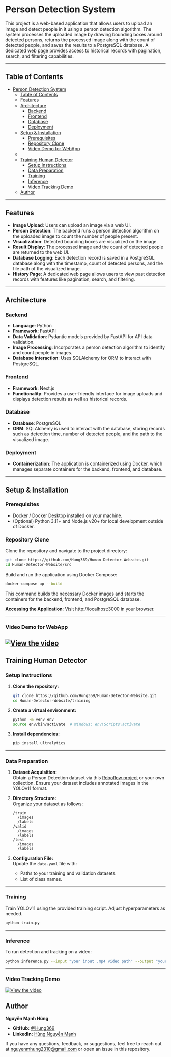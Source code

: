 # Person Detection System

This project is a web-based application that allows users to upload an image and detect people in it using a person detection algorithm. The system processes the uploaded image by drawing bounding boxes around detected persons, returns the processed image along with the count of detected people, and saves the results to a PostgreSQL database. A dedicated web page provides access to historical records with pagination, search, and filtering capabilities.

---

## Table of Contents

- [Person Detection System](#person-detection-system)
  - [Table of Contents](#table-of-contents)
  - [Features](#features)
  - [Architecture](#architecture)
    - [Backend](#backend)
    - [Frontend](#frontend)
    - [Database](#database)
    - [Deployment](#deployment)
  - [Setup \& Installation](#setup--installation)
    - [Prerequisites](#prerequisites)
    - [Repository Clone](#repository-clone)
    - [Video Demo for WebApp](#video-demo-for-webapp)
  - [](#)
  - [Training Human Detector](#training-human-detector)
    - [Setup Instructions](#setup-instructions)
    - [Data Preparation](#data-preparation)
    - [Training](#training)
    - [Inference](#inference)
    - [Video Tracking Demo](#video-tracking-demo)
  - [Author](#author)

---

## Features

- **Image Upload**: Users can upload an image via a web UI.
- **Person Detection**: The backend runs a person detection algorithm on the uploaded image to count the number of people present.
- **Visualization**: Detected bounding boxes are visualized on the image.
- **Result Display**: The processed image and the count of detected people are returned to the web UI.
- **Database Logging**: Each detection record is saved in a PostgreSQL database along with the timestamp, count of detected persons, and the file path of the visualized image.
- **History Page**: A dedicated web page allows users to view past detection records with features like pagination, search, and filtering.

---

## Architecture

### Backend

- **Language**: Python
- **Framework**: FastAPI
- **Data Validation**: Pydantic models provided by FastAPI for API data validation.
- **Image Processing**: Incorporates a person detection algorithm to identify and count people in images.
- **Database Interaction**: Uses SQLAlchemy for ORM to interact with PostgreSQL.

### Frontend

- **Framework**: Next.js
- **Functionality**: Provides a user-friendly interface for image uploads and displays detection results as well as historical records.

### Database

- **Database**: PostgreSQL
- **ORM**: SQLAlchemy is used to interact with the database, storing records such as detection time, number of detected people, and the path to the visualized image.

### Deployment

- **Containerization**: The application is containerized using Docker, which manages separate containers for the backend, frontend, and database.

---

## Setup & Installation

### Prerequisites

- Docker / Docker Desktop installed on your machine.
- (Optional) Python 3.11+ and Node.js v20+ for local development outside of Docker.

### Repository Clone

Clone the repository and navigate to the project directory:

```bash
git clone https://github.com/Hung369/Human-Detector-Website.git
cd Human-Detector-Website/src
```
Build and run the application using Docker Compose:

```bash
docker-compose up --build
```

This command builds the necessary Docker images and starts the containers for the backend, frontend, and PostgreSQL database.

**Accessing the Application**: Visit http://localhost:3000 in your browser.

---
### Video Demo for WebApp

[![View the video](image/webapp.png?text=Click+to+view )](https://drive.google.com/file/d/1BeVztCPZkv9zY2Snm88bUTTVnBlUax0E/view?usp=sharing)
---

## Training Human Detector

### Setup Instructions

1. **Clone the repository:**

    ```bash
    git clone https://github.com/Hung369/Human-Detector-Website.git
    cd Human-Detector-Website/training
    ```

2. **Create a virtual environment:**

    ```bash
    python -m venv env
    source env/bin/activate  # Windows: env\Scripts\activate
    ```

3. **Install dependencies:**

    ```bash
    pip install ultralytics
    ```

---

### Data Preparation

1. **Dataset Acquisition:**  
   Obtain a Person Detection dataset via this [Roboflow project](https://universe.roboflow.com/titulacin/person-detection-9a6mk) or your own collection. Ensure your dataset includes annotated images in the YOLOv11 format.

2. **Directory Structure:**  
   Organize your dataset as follows:

    ```
    /train
      /images
      /labels
    /valid
      /images
      /labels
    /test
      /images
      /labels
    ```

3. **Configuration File:**  
   Update the `data.yaml` file with:
   - Paths to your training and validation datasets.
   - List of class names.

---

### Training

Train YOLOv11 using the provided training script. Adjust hyperparameters as needed.

```bash
python train.py
```
---

### Inference

To run detection and tracking on a video:
```bash
python inference.py --input "your input .mp4 video path" --output "your output .mp4 video path" --weights "./runs/detect/train/weights/best.pt" --tracker "botsort.yaml"
```
---

### Video Tracking Demo

[![View the video](image/image.png?text=Click+to+view)](https://drive.google.com/file/d/1Wrng3WveRiYwx1IfuDTlkSA3L3L4Cwmv/preview)

## Author

**Nguyễn Mạnh Hùng**

- **GitHub:** [@Hung369](https://github.com/Hung369)
- **LinkedIn:** [Hùng Nguyễn Mạnh](https://www.linkedin.com/in/nguyenmhung-contact)

If you have any questions, feedback, or suggestions, feel free to reach out at [nguyenmhung2310@gmail.com](mailto:nguyenmhung2310@gmail.com) or open an issue in this repository.